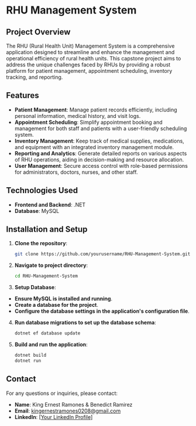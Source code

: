 # RHU Management System

## Project Overview
The RHU (Rural Health Unit) Management System is a comprehensive application designed to streamline and enhance the management and operational efficiency of rural health units. This capstone project aims to address the unique challenges faced by RHUs by providing a robust platform for patient management, appointment scheduling, inventory tracking, and reporting.

## Features
- **Patient Management**: Manage patient records efficiently, including personal information, medical history, and visit logs.
- **Appointment Scheduling**: Simplify appointment booking and management for both staff and patients with a user-friendly scheduling system.
- **Inventory Management**: Keep track of medical supplies, medications, and equipment with an integrated inventory management module.
- **Reporting and Analytics**: Generate detailed reports on various aspects of RHU operations, aiding in decision-making and resource allocation.
- **User Management**: Secure access control with role-based permissions for administrators, doctors, nurses, and other staff.

## Technologies Used
- **Frontend and Backend**: .NET
- **Database**: MySQL

## Installation and Setup
1. **Clone the repository**:
   ```bash
   git clone https://github.com/yourusername/RHU-Management-System.git
2. **Navigate to project directory**:
   ```bash
   cd RHU-Management-System
3. **Setup Database**:
- **Ensure MySQL is installed and running**.
- **Create a database for the project**.
- **Configure the database settings in the application's configuration file**.
4. **Run database migrations to set up the database schema**:
   ```bash
   dotnet ef database update
5. **Build and run the application**:
   ```bash
   dotnet build
   dotnet run

## Contact

For any questions or inquiries, please contact:

- **Name**: King Ernest Ramones & Benedict Ramirez
- **Email**: kingernestramones0208@gmail.com
- **LinkedIn**: [[Your LinkedIn Profile]](https://www.linkedin.com/in/king-ernest-ramones-348a88311/)
